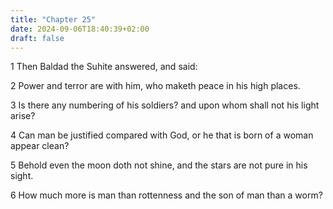 ```yaml
---
title: "Chapter 25"
date: 2024-09-06T18:40:39+02:00
draft: false
---
```




1 Then Baldad the Suhite answered, and said:

2 Power and terror are with him, who maketh peace in his high places.

3 Is there any numbering of his soldiers? and upon whom shall not his light arise?

4 Can man be justified compared with God, or he that is born of a woman appear clean?

5 Behold even the moon doth not shine, and the stars are not pure in his sight.

6 How much more is man than rottenness and the son of man than a worm?

